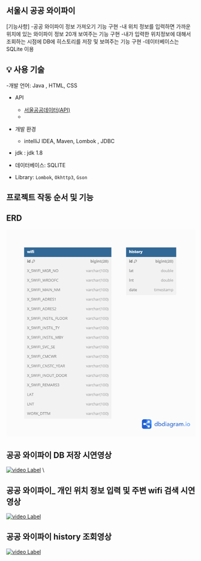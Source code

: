 ## 서울시 공공 와이파이 
[기능사항]
-공공 와이파이 정보 가져오기 기능 구현
-내 위치 정보를 입력하면 가까운 위치에 있는 와이파이 정보 20개 보여주는 기능 구현
-내가 입력한 위치정보에 대해서 조회하는 시점에 DB에 히스토리를 저장 및 보여주는 기능 구현
-데이터베이스는 SQLite 이용 




## 💡 사용 기술

-개발 언어: Java , HTML, CSS

- API
    - [서울공공데이터(API)](https://data.seoul.go.kr/dataList/OA-20883/S/1/datasetView.do)
    - 
- 개발 환경
    - intelliJ IDEA, Maven, Lombok , JDBC

- jdk : jdk 1.8 

- 데이터베이스: SQLITE

- Library: `Lombok`, `Okhttp3`, `Gson`


##  프로젝트 작동 순서 및 기능


##  ERD
![Label](https://github.com/aihj/zerobase/blob/master/erd.png?raw=true)

## 공공 와이파이 DB 저장 시연영상
[![video Label](http://img.youtube.com/vi/jxV066ZRKK4/0.jpg)](https://youtu.be/jxV066ZRKK4)
\
## 공공 와이파이_ 개인 위치 정보 입력 및 주변 wifi 검색 시연 영상 
[![video Label](http://img.youtube.com/vi/xao8DnshT38/0.jpg)](https://youtu.be/xao8DnshT38)

## 공공 와이파이 history 조회영상
[![video Label](http://img.youtube.com/vi/g6iGpkfBwwA/0.jpg)](https://youtu.be/g6iGpkfBwwA)
